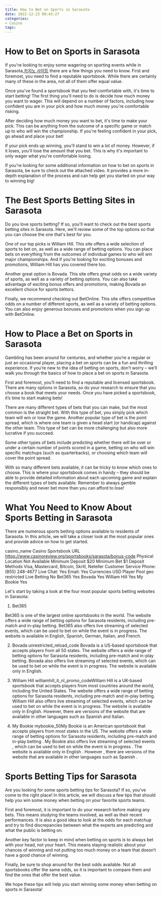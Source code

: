 ```yaml
---
title: How to Bet on Sports in Sarasota
date: 2022-12-23 00:43:27
categories:
- Casino
tags:
---
```



#  How to Bet on Sports in Sarasota

If you're looking to enjoy some wagering on sporting events while in Sarasota,[카지노 사이트](https://choegocasino.com/) there are a few things you need to know. First and foremost, you need to find a reputable sportsbook. While there are certainly many of these in the area, not all of them offer equal value.

Once you've found a sportsbook that you feel comfortable with, it's time to start betting! The first thing you'll need to do is decide how much money you want to wager. This will depend on a number of factors, including how confident you are in your pick and how much money you're comfortable risking.

After deciding how much money you want to bet, it's time to make your pick. This can be anything from the outcome of a specific game or match up to who will win the championship. If you're feeling confident in your pick, go ahead and place your bet!

If your pick ends up winning, you'll stand to win a lot of money. However, if it loses, you'll lose the amount that you bet. This is why it's important to only wager what you're comfortable losing.

If you're looking for some additional information on how to bet on sports in Sarasota, be sure to check out the attached video. It provides a more in-depth explanation of the process and can help get you started on your way to winning big!

#  The Best Sports Betting Sites in Sarasota

Do you love sports betting? If so, you'll want to check out the best sports betting sites in Sarasota. Here, we'll review some of the top options so that you can choose the one that's best for you.

One of our top picks is William Hill. This site offers a wide selection of sports to bet on, as well as a wide range of betting options. You can place bets on everything from the outcomes of individual games to who will win major championships. And if you're looking for exciting bonuses and promotions, William Hill has you covered there too.

Another great option is Bovada. This site offers great odds on a wide variety of sports, as well as a variety of betting options. You can also take advantage of exciting bonus offers and promotions, making Bovada an excellent choice for sports bettors.

Finally, we recommend checking out BetOnline. This site offers competitive odds on a number of different sports, as well as a variety of betting options. You can also enjoy generous bonuses and promotions when you sign up with BetOnline.

#  How to Place a Bet on Sports in Sarasota

Gambling has been around for centuries, and whether you’re a regular or just an occasional player, placing a bet on sports can be a fun and thrilling experience. If you’re new to the idea of betting on sports, don’t worry – we’ll walk you through the basics of how to place a bet on sports in Sarasota.

First and foremost, you’ll need to find a reputable and licensed sportsbook. There are many options in Sarasota, so do your research to ensure that you choose a book that meets your needs. Once you have picked a sportsbook, it’s time to start making bets!

There are many different types of bets that you can make, but the most common is the straight bet. With this type of bet, you simply pick which team will win or lose the game. Another popular type of bet is the point spread, which is where one team is given a head start (or handicap) against the other team. This type of bet can be more challenging but also more lucrative if you succeed.

Some other types of bets include predicting whether there will be over or under a certain number of points scored in a game, betting on who will win specific matchups (such as quarterbacks), or choosing which team will cover the point spread.

With so many different bets available, it can be tricky to know which ones to choose. This is where your sportsbook comes in handy – they should be able to provide detailed information about each upcoming game and explain the different types of bets available. Remember to always gamble responsibly and never bet more than you can afford to lose!

#  What You Need to Know About Sports Betting in Sarasota

There are numerous sports betting options available to residents of Sarasota. In this article, we will take a closer look at the most popular ones and provide advice on how to get started.

casino_name Casino Sportsbook URL https://www.casinoreview.org/sportsbooks/sarasota/bonus-code  Physical Location Not Available Minimum Deposit $20 Minimum Bet $1 Deposit Methods Visa, Mastercard, Bitcoin, Skrill, Neteller Customer Service Phone: (855) 248-4677 Live Chat: Yes Email: Yes Currencies USD Player Pool geo restricted Live Betting No Bet365 Yes Bovada Yes William Hill Yes My Bookie Yes

Let's start by taking a look at the four most popular sports betting websites in Sarasota:

1. Bet365

Bet365 is one of the largest online sportsbooks in the world. The website offers a wide range of betting options for Sarasota residents, including pre-match and in-play betting. Bet365 also offers live streaming of selected events, which can be used to bet on while the event is in progress. The website is available in English, Spanish, German, Italian, and French.

2. Bovada
 unrestricted_reload_code
Bovada is a US-based sportsbook that accepts players from all 50 states. The website offers a wide range of betting options for Sarasota residents, including pre-match and in-play betting. Bovada also offers live streaming of selected events, which can be used to bet on while the event is in progress. The website is available only in English.

3. William Hill
williamhill_it_nl_promo_codeWilliam Hill is a UK-based sportsbook that accepts players from most countries around the world, including the United States. The website offers a wide range of betting options for Sarasota residents, including pre-match and in-play betting. William Hill also offers live streaming of selected events, which can be used to bet on while the event is in progress. The website is available only in English. However, there are versions of the website that are available in other languages such as Spanish and Italian.

4. My Bookie mybookie_50My Bookie is an American sportsbook that accepts players from most states in the US. The website offers a wide range of betting options for Sarasota residents, including pre-match and in-play betting . My Bookie also offers live streaming of selected events , which can be used to bet on while the event is in progress . The website is available only in English . However , there are versions of the website that are available in other languages such as Spanish .

#  Sports Betting Tips for Sarasota

Are you looking for some sports betting tips for Sarasota? If so, you’ve come to the right place! In this article, we will discuss a few tips that should help you win some money when betting on your favorite sports teams.

First and foremost, it is important to do your research before making any bets. This means studying the teams involved, as well as their recent performances. It is also a good idea to look at the odds for each matchup and try to find discrepancies between what the experts are predicting and what the public is betting on.

Another key factor to keep in mind when betting on sports is to always bet with your head, not your heart. This means staying realistic about your chances of winning and not putting too much money on a team that doesn’t have a good chance of winning.

Finally, be sure to shop around for the best odds available. Not all sportsbooks offer the same odds, so it is important to compare them and find the ones that offer the best value.

We hope these tips will help you start winning some money when betting on sports in Sarasota!